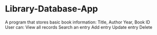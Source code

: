 # Library-Database-App
A program that stores basic book information:
    Title, Author
    Year, Book ID
User can:
    View all records
    Search an entry
    Add entry
    Update entry
    Delete
